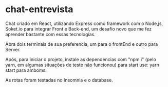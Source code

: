 # chat-entrevista
Chat criado em React, utilizando Express como framework com o Node,js, Soket.io para integrar Front e Back-end, 
um desafio novo que me fez aprender bastante com essas tecnologias.

Abra dois terminais de sua preferencia, um para o frontEnd e outro para Server.

Após, para iniciar o projeto, instale as dependencias com "npm i" (pelo yarn, em algumas situações de teste não funcionou)
para start use: yarn start para amboms.

As rotas foram testadas no Insomnia e o database.
